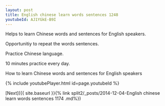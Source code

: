 ```yaml
---
layout: post
title: English chinese learn words sentences 1248 
youtubeId: AJ1YGkE-B9I
---
```

 
 
Helps to learn Chinese words and sentences for English speakers.

Opportunitiy to repeat the words sentences. 

Practice Chinese language. 
 
10 minutes practice every day. 
 
How to learn Chinese words and sentences for English speakers 
 
{% include youtubePlayer.html id=page.youtubeId %}
 
 
[Next]({{ site.baseurl }}{% link  split2/_posts/2014-12-04-English chinese learn words sentences 1174 .md%})
 
